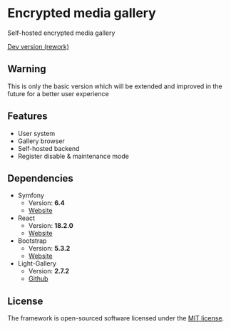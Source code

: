 # Encrypted media gallery
Self-hosted encrypted media gallery

[Dev version (rework)](https://github.com/lordbecvold/engal/tree/dev)

## Warning
This is only the basic version which will be extended and improved in the future for a better user experience

## Features
- User system
- Gallery browser
- Self-hosted backend
- Register disable & maintenance mode

## Dependencies 
* Symfony
   * Version: **6.4**
   * [Website](https://symfony.com/)   
* React
   * Version: **18.2.0**
   * [Website](https://react.dev/)   
* Bootstrap
   * Version: **5.3.2**
   * [Website](https://getbootstrap.com/)
* Light-Gallery
   * Version: **2.7.2**
   * [Github](https://github.com/sachinchoolur/lightGallery)

## License
The framework is open-sourced software licensed under the [MIT license](https://opensource.org/licenses/MIT).
